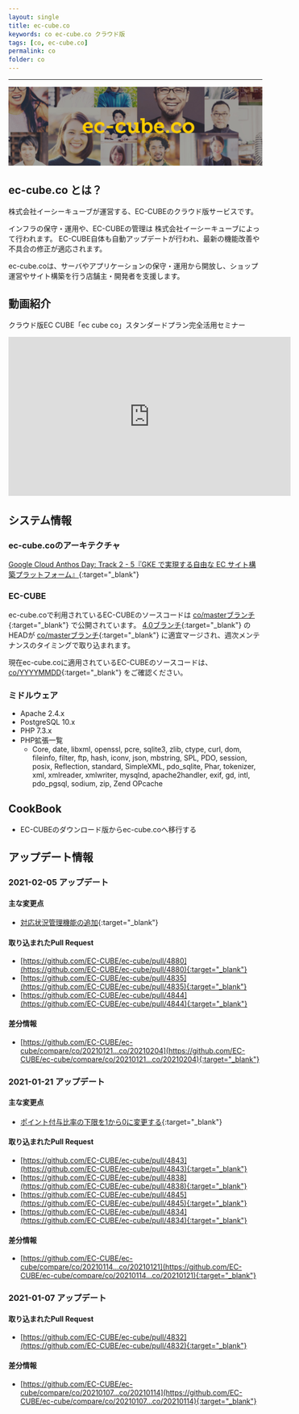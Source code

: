 ```yaml
---
layout: single
title: ec-cube.co
keywords: co ec-cube.co クラウド版
tags: [co, ec-cube.co]
permalink: co
folder: co
---
```



---

![ec-cube.co](./images/co/co.png)

## ec-cube.co とは？

株式会社イーシーキューブが運営する、EC-CUBEのクラウド版サービスです。

インフラの保守・運用や、EC-CUBEの管理は 株式会社イーシーキューブによって行われます。 
EC-CUBE自体も自動アップデートが行われ、最新の機能改善や不具合の修正が適応されます。

ec-cube.coは、サーバやアプリケーションの保守・運用から開放し、ショップ運営やサイト構築を行う店舗主・開発者を支援します。

## 動画紹介

クラウド版EC CUBE「ec cube co」スタンダードプラン完全活用セミナー

<iframe width="560" height="315" src="https://www.youtube.com/embed/YlzVlixPTGA" title="YouTube video player" frameborder="0" allow="accelerometer; autoplay; clipboard-write; encrypted-media; gyroscope; picture-in-picture" allowfullscreen></iframe>


## システム情報

### ec-cube.coのアーキテクチャ

[Google Cloud Anthos Day: Track 2 - 5『GKE で実現する自由な EC サイト構築プラットフォーム』](https://www.youtube.com/watch?v=woK-Zzi-eUQ){:target="_blank"}

### EC-CUBE

ec-cube.coで利用されているEC-CUBEのソースコードは [co/masterブランチ](https://github.com/EC-CUBE/ec-cube/tree/co/master){:target="_blank"} で公開されています。
[4.0ブランチ](https://github.com/EC-CUBE/ec-cube/tree/4.0){:target="_blank"} のHEADが [co/masterブランチ](https://github.com/EC-CUBE/ec-cube/tree/co/master){:target="_blank"} に適宜マージされ、週次メンテナンスのタイミングで取り込まれます。

現在ec-cube.coに適用されているEC-CUBEのソースコードは、[co/YYYYMMDD](https://github.com/EC-CUBE/ec-cube/tags){:target="_blank"} をご確認ください。

### ミドルウェア

- Apache 2.4.x
- PostgreSQL 10.x
- PHP 7.3.x
- PHP拡張一覧
  - Core, date, libxml, openssl, pcre, sqlite3, zlib, ctype, curl, dom, fileinfo, filter, ftp, hash, iconv, json, mbstring, SPL, PDO, session, posix, Reflection, standard, SimpleXML, pdo_sqlite, Phar, tokenizer, xml, xmlreader, xmlwriter, mysqlnd, apache2handler, exif, gd, intl, pdo_pgsql, sodium, zip, Zend OPcache

## CookBook

- EC-CUBEのダウンロード版からec-cube.coへ移行する

## アップデート情報

### 2021-02-05 アップデート

#### 主な変更点

- [対応状況管理機能の追加](https://github.com/EC-CUBE/ec-cube/pull/4844){:target="_blank"}

#### 取り込まれたPull Request

- [https://github.com/EC-CUBE/ec-cube/pull/4880](https://github.com/EC-CUBE/ec-cube/pull/4880){:target="_blank"}
- [https://github.com/EC-CUBE/ec-cube/pull/4835](https://github.com/EC-CUBE/ec-cube/pull/4835){:target="_blank"}
- [https://github.com/EC-CUBE/ec-cube/pull/4844](https://github.com/EC-CUBE/ec-cube/pull/4844){:target="_blank"}

#### 差分情報

- [https://github.com/EC-CUBE/ec-cube/compare/co/20210121...co/20210204](https://github.com/EC-CUBE/ec-cube/compare/co/20210121...co/20210204){:target="_blank"}

### 2021-01-21 アップデート

#### 主な変更点

- [ポイント付与比率の下限を1から0に変更する](https://github.com/EC-CUBE/ec-cube/pull/4834){:target="_blank"}

#### 取り込まれたPull Request

- [https://github.com/EC-CUBE/ec-cube/pull/4843](https://github.com/EC-CUBE/ec-cube/pull/4843){:target="_blank"}
- [https://github.com/EC-CUBE/ec-cube/pull/4838](https://github.com/EC-CUBE/ec-cube/pull/4838){:target="_blank"}
- [https://github.com/EC-CUBE/ec-cube/pull/4845](https://github.com/EC-CUBE/ec-cube/pull/4845){:target="_blank"}
- [https://github.com/EC-CUBE/ec-cube/pull/4834](https://github.com/EC-CUBE/ec-cube/pull/4834){:target="_blank"}

#### 差分情報

- [https://github.com/EC-CUBE/ec-cube/compare/co/20210114...co/20210121](https://github.com/EC-CUBE/ec-cube/compare/co/20210114...co/20210121){:target="_blank"}

### 2021-01-07 アップデート

#### 取り込まれたPull Request

- [https://github.com/EC-CUBE/ec-cube/pull/4832](https://github.com/EC-CUBE/ec-cube/pull/4832){:target="_blank"}

#### 差分情報

- [https://github.com/EC-CUBE/ec-cube/compare/co/20210107...co/20210114](https://github.com/EC-CUBE/ec-cube/compare/co/20210107...co/20210114){:target="_blank"}
